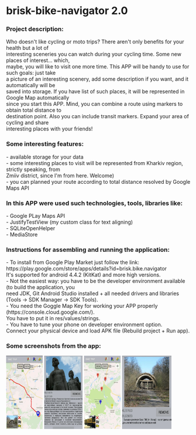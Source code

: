 # brisk-bike-navigator 2.0

<h3>Project description:</h3>
Who doesn't like cycling or moto trips? There aren't only benefits for your health but a lot of<br>
interesting sceneries you can watch during your cycling time. Some new places of interest... which,<br>
maybe, you will like to visit one more time. This APP will be handy to use for such goals: just take<br>
a picture of an interesting scenery, add some description if you want, and it automatically will be<br>
saved into storage. If you have list of such places, it will be represented in Google Map automatically<br>
since you start this APP. Mind, you can combine a route using markers to obtain total distance to <br>
destination point. Also you can include transit markers. Expand your area of cycling and share<br>
interesting places with your friends!<br>

<h3>Some interesting features:</h3>
- available storage for your data<br>
- some interesting places to visit will be represented from Kharkiv region, strictly speaking, from<br>
  Zmiiv district, since I'm from here. Welcome)<br>
- you can planned your route according to total distance resolved by Google Maps API<br>

<h3>In this APP were used such technologies, tools, libraries like:</h3>
- Google PLay Maps API<br>
- JustifyTestView (my custom class for text aligning)<br>
- SQLiteOpenHelper<br>
- MediaStore<br>

<h3>Instructions for assembling and running the application:</h3>
- To install from Google Play Market just follow the link:<br>
  https://play.google.com/store/apps/details?id=brisk.bike.navigator<br>
  It's supported for android 4.4.2 (KitKat) and more high versions.<br>
- Not the easiest way: you have to be the developer environment available (to build the application, you<br>
  need JDK, Git Android Studio installed + all needed drivers and libraries<br>
  (Tools -> SDK Manager -> SDK Tools).<br>
- You need the Goggle Map Key for working your APP properly (https://console.cloud.google.com/).<br>
  You have to put it in res/values/strings.<br>
- You have to tune your phone on developer environment option.<br>
  Connect your physical device and load APK file (Rebuild project + Run app).<br>

<h3>Some screenshots from the app:</h3>
<body>
  <p>
<img alt="route_to_missile_base.png" height="200" src="route_to_missile_base.png" width="100"/>
<img alt="romantic.png" height="200" src="romantic.png" width="105"/>
<img alt="two_rivers_place.png" height="200" src="two_rivers_place.png" width="100"/>
<img alt="rocket_base.png" height="200" src="rocket_base.png" width="135"/>
  </p>
 </body>

